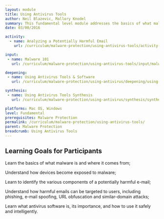 ```yaml
---
layout: module
title: Using Antivirus Tools
author: Neil Blazevic, Mallory Knodel
summary: This fundamental level module addresses the basics of what malware is, how user devices can become exposed to it, and how to mitigate the risks that malware poses through safe behaviors, basic practices, and informed use of antivirus software.
date: 03/00/2016

activity:
  - name: Analyzing a Potentially Harmful Email
    url: /curriculum/malware-protection/using-antivirus-tools/activity-discussion/analyzing-potentially-harmful-email/

input:
 - name: Malware 101
   url: /curriculum/malware-protection/using-antivirus-tools/input/malware-101/

deepening:
 - name: Using Antivirus Tools & Software
   url: /curriculum/malware-protection/using-antivirus/deepening/using-antivirus-tools-software/

synthesis:
 - name: Using Antivirus Tools Synthesis
   url: /curriculum/malware-protection/using-antivirus/synthesis/synthesis-using-antivirus-tools/

platforms: Mac OS, Windows
level: Fundamental
prerequisites: Malware Protection
permalink: /curriculum/malware-protection/using-antivirus-tools/
parent: Malware Protection
breadcrumb: Using Antivirus Tools
---
```

## Learning Goals for Participants
Learn the basics of what malware is and where it comes from;

Understand how devices become exposed to malware;

Learn to identify the various components of a potentially harmful e-mail;

Understand how harmful emails can be targeted to users, including phishing, e-mail spoofing, URL obfuscation and similar-domain attacks;

Learn what antivirus software is, its importance, and how to use it safely and intelligently.
<br><br>
